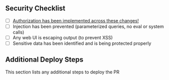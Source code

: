 ## Security Checklist

- [ ] [Authorization has been implemented across these changes!](http://google.com)
- [ ] Injection has been prevented (parameterized queries, no eval or system calls)
- [ ] Any web UI is escaping output (to prevent XSS)
- [ ] Sensitive data has been identified and is being protected properly

## Additional Deploy Steps

This section lists any additional steps to deploy the PR
